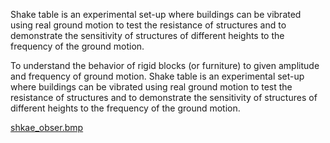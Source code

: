 Shake table is an experimental set-up where buildings can be vibrated using real ground motion to test the resistance of structures and to demonstrate the sensitivity of structures of different heights to the frequency of the ground motion.

To understand the behavior of rigid blocks (or furniture) to given amplitude and frequency of ground motion. Shake table is an experimental set-up where buildings can be vibrated using real ground motion to test the resistance of structures and to demonstrate the sensitivity of structures of different heights to the frequency of the ground motion.

[shkae_obser.bmp](shkae_obser.bmp)